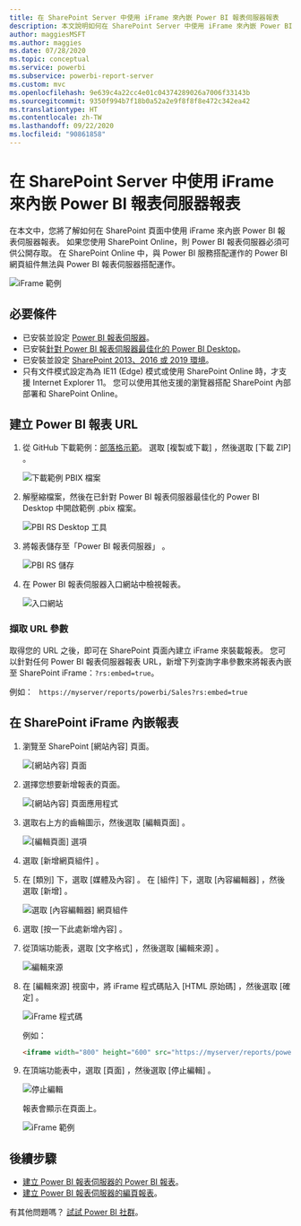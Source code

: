```yaml
---
title: 在 SharePoint Server 中使用 iFrame 來內嵌 Power BI 報表伺服器報表
description: 本文說明如何在 SharePoint Server 中使用 iFrame 來內嵌 Power BI 報表伺服器報表
author: maggiesMSFT
ms.author: maggies
ms.date: 07/28/2020
ms.topic: conceptual
ms.service: powerbi
ms.subservice: powerbi-report-server
ms.custom: mvc
ms.openlocfilehash: 9e639c4a22cc4e01c04374289026a7006f33143b
ms.sourcegitcommit: 9350f994b7f18b0a52a2e9f8f8f8e472c342ea42
ms.translationtype: HT
ms.contentlocale: zh-TW
ms.lasthandoff: 09/22/2020
ms.locfileid: "90861858"
---
```

# <a name="embed-a-power-bi-report-server-report-using-an-iframe-in-sharepoint-server"></a>在 SharePoint Server 中使用 iFrame 來內嵌 Power BI 報表伺服器報表

在本文中，您將了解如何在 SharePoint 頁面中使用 iFrame 來內嵌 Power BI 報表伺服器報表。 如果您使用 SharePoint Online，則 Power BI 報表伺服器必須可供公開存取。 在 SharePoint Online 中，與 Power BI 服務搭配運作的 Power BI 網頁組件無法與 Power BI 報表伺服器搭配運作。  

![iFrame 範例](media/quickstart-embed/quickstart_embed_01.png)

## <a name="prerequisites"></a>必要條件
* 已安裝並設定 [Power BI 報表伺服器](https://powerbi.microsoft.com/report-server/)。
* 已安裝[針對 Power BI 報表伺服器最佳化的 Power BI Desktop](install-powerbi-desktop.md)。
* 已安裝並設定 [SharePoint 2013、2016 或 2019 環境](/sharepoint/install/install)。
* 只有文件模式設定為為 IE11 (Edge) 模式或使用 SharePoint Online 時，才支援 Internet Explorer 11。 您可以使用其他支援的瀏覽器搭配 SharePoint 內部部署和 SharePoint Online。

## <a name="create-the-power-bi-report-url"></a>建立 Power BI 報表 URL

1. 從 GitHub 下載範例：[部落格示範](https://github.com/Microsoft/powerbi-desktop-samples)。 選取 [複製或下載]  ，然後選取 [下載 ZIP]  。

    ![下載範例 PBIX 檔案](media/quickstart-embed/quickstart_embed_14.png)

2. 解壓縮檔案，然後在已針對 Power BI 報表伺服器最佳化的 Power BI Desktop 中開啟範例 .pbix 檔案。

    ![PBI RS Desktop 工具](media/quickstart-embed/quickstart_embed_02.png)

3. 將報表儲存至「Power BI 報表伺服器」  。 

    ![PBI RS 儲存](media/quickstart-embed/quickstart_embed_03.png)

4. 在 Power BI 報表伺服器入口網站中檢視報表。

    ![入口網站](media/quickstart-embed/quickstart_embed_04.png)

### <a name="capture-the-url-parameter"></a>擷取 URL 參數

取得您的 URL 之後，即可在 SharePoint 頁面內建立 iFrame 來裝載報表。 您可以針對任何 Power BI 報表伺服器報表 URL，新增下列查詢字串參數來將報表內嵌至 SharePoint iFrame：`?rs:embed=true`。

   例如：
    ``` 
    https://myserver/reports/powerbi/Sales?rs:embed=true
    ```
## <a name="embed-the-report-in-a-sharepoint-iframe"></a>在 SharePoint iFrame 內嵌報表

1. 瀏覽至 SharePoint [網站內容]  頁面。

    ![[網站內容] 頁面](media/quickstart-embed/quickstart_embed_05.png)

2. 選擇您想要新增報表的頁面。

    ![[網站內容] 頁面應用程式](media/quickstart-embed/quickstart_embed_06.png)

3. 選取右上方的齒輪圖示，然後選取 [編輯頁面]  。

    ![[編輯頁面] 選項](media/quickstart-embed/quickstart_embed_07.png)

4. 選取 [新增網頁組件]  。

5. 在 [類別]  下，選取 [媒體及內容]  。 在 [組件]  下，選取 [內容編輯器]  ，然後選取 [新增]  。

    ![選取 [內容編輯器] 網頁組件](media/quickstart-embed/quickstart_embed_09.png)

6. 選取 [按一下此處新增內容]  。

7. 從頂端功能表，選取 [文字格式]  ，然後選取 [編輯來源]  。

     ![編輯來源](media/quickstart-embed/quickstart_embed_11.png)

8. 在 [編輯來源]  視窗中，將 iFrame 程式碼貼入 [HTML 原始碼]  ，然後選取 [確定]  。

    ![iFrame 程式碼](media/quickstart-embed/quickstart_embed_12.png)

     例如：
     ```html
     <iframe width="800" height="600" src="https://myserver/reports/powerbi/Sales?rs:embed=true" frameborder="0" allowFullScreen="true"></iframe>
     ```

9. 在頂端功能表中，選取 [頁面]  ，然後選取 [停止編輯]  。

    ![停止編輯](media/quickstart-embed/quickstart_embed_13.png)

    報表會顯示在頁面上。

    ![iFrame 範例](media/quickstart-embed/quickstart_embed_01.png)

## <a name="next-steps"></a>後續步驟

- [建立 Power BI 報表伺服器的 Power BI 報表](quickstart-create-powerbi-report.md)。  
- [建立 Power BI 報表伺服器的編頁報表](quickstart-create-paginated-report.md)。  

有其他問題嗎？ [試試 Power BI 社群](https://community.powerbi.com/)。